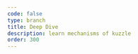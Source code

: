 ```yaml
---
code: false
type: branch
title: Deep Dive
description: learn mechanisms of kuzzle
order: 300
---
```


